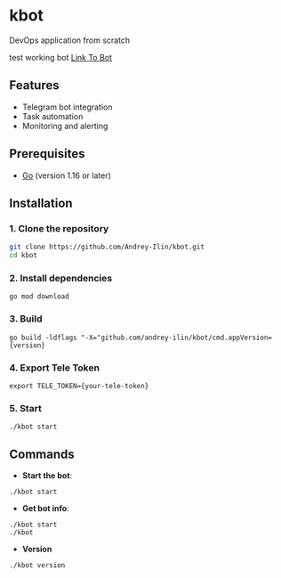 # kbot
DevOps application from scratch

test working bot [Link To Bot](t.me/AndriiIlin_bot)

## Features
- Telegram bot integration
- Task automation
- Monitoring and alerting

## Prerequisites
- [Go](https://golang.org/doc/install) (version 1.16 or later)

## Installation

### 1. Clone the repository
```sh
git clone https://github.com/Andrey-Ilin/kbot.git
cd kbot
```

### 2. Install dependencies
```
go mod download
```

### 3. Build
```
go build -ldflags "-X="github.com/andrey-ilin/kbot/cmd.appVersion={version}
```
### 4. Export Tele Token
```
export TELE_TOKEN={your-tele-token}
```

### 5. Start
```
./kbot start
```

## Commands
- **Start the bot**: 
```
./kbot start
```
- **Get bot info**:   
```
./kbot start
./kbot
```
- **Version**
```
./kbot version
```




